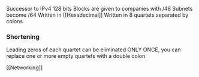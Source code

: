 Successor to IPv4
128 bits
Blocks are given to companies with /48
Subnets become /64
Written in [[Hexadecimal]]
Written in 8 quartets separated by colons

### Shortening
Leading zeros of each quartet can be eliminated 
ONLY ONCE, you can replace one or more empty quartets with a double colon

[[Networking]]